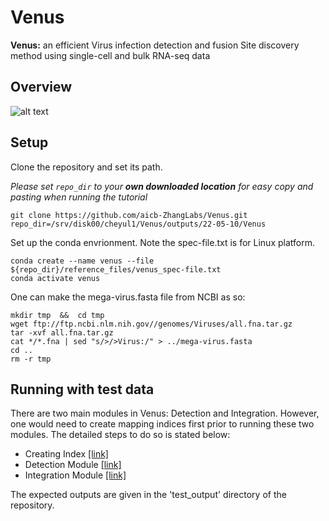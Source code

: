 # Venus
**Venus:** an efficient Virus infection detection and fusion Site discovery method using single-cell and bulk RNA-seq data

## Overview
![alt text](https://github.com/aicb-ZhangLabs/Venus/blob/main/overview.png)

## Setup
Clone the repository and set its path. 

*Please set `repo_dir` to your **own downloaded location** for easy copy and pasting when running the tutorial*
```
git clone https://github.com/aicb-ZhangLabs/Venus.git
repo_dir=/srv/disk00/cheyul1/Venus/outputs/22-05-10/Venus
```

Set up the conda envrionment. Note the spec-file.txt is for Linux platform.
```
conda create --name venus --file ${repo_dir}/reference_files/venus_spec-file.txt
conda activate venus
```

One can make the mega-virus.fasta file from NCBI as so:
```
mkdir tmp  &&  cd tmp
wget ftp://ftp.ncbi.nlm.nih.gov//genomes/Viruses/all.fna.tar.gz
tar -xvf all.fna.tar.gz
cat */*.fna | sed "s/>/>Virus:/" > ../mega-virus.fasta
cd ..
rm -r tmp
```

## Running with test data
There are two main modules in Venus: Detection and Integration. However, one would need to create mapping indices first prior to running these two modules. The detailed steps to do so is stated below:
- Creating Index [[link]](src/module-index/module-index.md)
- Detection Module [[link]](src/module-detection/module-detection.md)
- Integration Module [[link]](src/module-integration/module-integration.md)

The expected outputs are given in the 'test_output' directory of the repository.
